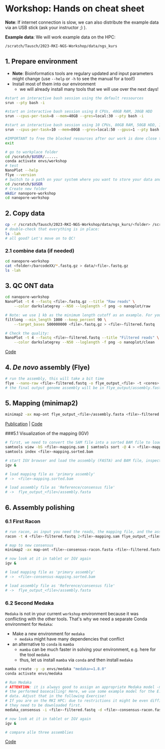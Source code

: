 # Workshop: Hands on cheat sheet

**Note**: If internet connection is slow, we can also distribute the example data via an USB stick (ask your instructor ;) ). 

**Example data**: We will work example data on the HPC:

```bash
/scratch/Tausch/2023-RKI-NGS-Workshop/data/ngs_kurs
```

## 1. Prepare environment

* **Note**: Bioinformatics tools are regulary updated and input parameters might change (use `--help` or `-h` to see the manual for a tool!)
* Install most of them into our environment
    * we will already install many tools that we will use over the next days!
 
```bash
#start an interactive bash session using the default ressources
srun --pty bash -i

#start an interactive bash session using 8 CPUs, 40GB RAM, 30GB HDD
srun --cpus-per-task=8 --mem=40GB --gres=local:30 --pty bash -i

#start an interactive bash session using 10 CPUs, 80GB RAM, 50GB HDD, 1GPU
srun --cpus-per-task=10 --mem=80GB --gres=local:50 --gpus=1 --pty bash -i

#IMPORTANT to free the blocked resources after our work is done close the interactive shell via:
exit
```

```bash
# go to workplace folder
cd /scratch/$USER/......
conda activate envs/workshop
# test
NanoPlot --help
flye --version
# Switch to a path on your system where you want to store your data and results
cd /scratch/$USER
# Create new folder
mkdir nanopore-workshop
cd nanopore-workshop
```

## 2. Copy data

```bash
cp -r /scratch/Tausch/2023-RKI-NGS-Workshop/data/ngs_kurs/<folder> /scratch/$USER/nanopore-workshop/data/
# double-check that everything is in place:
ls -lah
# all good? Let's move on to QC!
```

### 2.1 combine data (if needed) 

```bash
cd nanopore-workshop
cat <folder>/barcodeXX/*.fastq.gz > data/<file>.fastq.gz
ls -lah
```

## 3. QC ONT data

```bash
cd nanopore-workshop
NanoPlot -t 4 --fastq <file>.fastq.gz --title "Raw reads" \
    --color darkslategrey --N50 --loglength -f png -o nanoplot/raw
```

```bash
# Note: we use 1 kb as the minimum length cutoff as an example. For your "real" samples other parameters might be better. Do QC before. 
filtlong --min_length 1000 --keep_percent 90 \
    --target_bases 500000000 <file>.fastq.gz > <file>-filtered.fastq

# Check the quality:
NanoPlot -t 4 --fastq <file>-filtered.fastq --title "Filtered reads" \
    --color darkslategrey --N50 --loglength -f png -o nanoplot/clean
```

[Code](https://github.com/rrwick/Filtlong)


## 4. _De novo_ assembly (Flye)

```bash
# run the assembly, this will take a bit time
flye --nano-raw <file>-filtered.fastq -o flye_output_<file> -t <cores> --meta --genome-size 5M
# the final output genome assembly will be in flye_output/assembly.fasta
```

## 5. Mapping (minimap2)

```bash
minimap2 -ax map-ont flye_output_<file>/assembly.fasta <file>-filtered.fastq > <file>-mapping.sam
```
[Publication](https://doi.org/10.1093/bioinformatics/bty191) | [Code](https://github.com/lh3/minimap2)

###5.1 Visualization of the mapping (IGV)

```bash
# first, we need to convert the SAM file into a sorted BAM file to load it subsequently in IGV
samtools view -bS <file>-mapping.sam | samtools sort -@ 4 > <file>-mapping.sorted.bam  
samtools index <file>-mapping.sorted.bam

# start IGV browser and load the assembly (FASTA) and BAM file, inspect the output
igv &

# load mapping file as 'primary assembly'
# ->  <file>-mapping.sorted.bam

# load assembly file as 'Reference/consensus file'
# ->  flye_output_<file>/assembly.fasta
```

## 6. Assembly polishing 

### 6.1 First Racon

```bash
# run racon, as input you need the reads, the mapping file, and the assembly you want to polish
racon -t 4 <file>-filtered.fastq 2<file>-mapping.sam flye_output_<file>/assembly.fasta > <file>-consensus-racon.fasta

# map to new consensus
minimap2 -ax map-ont <file>-consensus-racon.fasta <file>-filtered.fastq > <file>-consensus-mapping.sam

# now look at it in tablet or IGV again
igv &

# load mapping file as 'primary assembly'
# ->  <file>-consensus-mapping.sorted.bam

# load assembly file as 'Reference/consensus file'
# ->  flye_output_<file>/assembly.fasta
```

### 6.2 Second Medaka


`Medaka` is not in your current `workshop` environment because it was conflicting with the other tools. That's why we need a separate Conda environment for `Medaka`:

* Make a new environment for `medaka` 
    * `medaka` might have many dependencies that conflict 
* an alternative to `conda` is `mamba`
    * `mamba` can be much faster in solving your environment, e.g. here for the tool `medaka`
    * thus, let us install `mamba` via `conda` and then install `medaka`

```bash
mamba create -y -p envs/medaka "medaka>=1.8.0"
conda activate envs/medaka
```

```bash
# Run Medaka
# ATTENTION: it is always good to assign an appropriate Medaka model -m based on 
# the performed basecalling! Here, we use some example model for the E. coli 
# data. Adjust that in the following Exercise! 
# If you are on the RKI HPC: due to restrictions it might be even difficult to run other Medaka models because 
# they need to be downloaded first. 
medaka_consensus -i <file>-filtered.fastq -d <file>-consensus-racon.fasta -o <file>-medaka -m r941_min_sup_g507 -t 4

# now look at it in tablet or IGV again
igv &

# compare alle three assemblies
```
[Code](https://github.com/nanoporetech/medaka)

